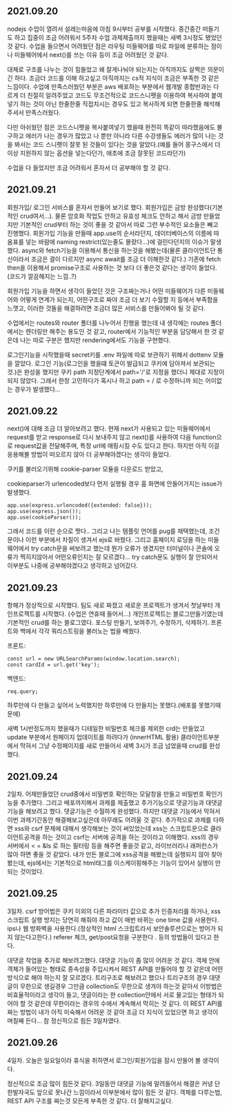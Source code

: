 ## 2021.09.20
nodejs 수업이 열려서 설레는마음에 아침 9시부터 공부를 시작했다. 중간중간 떠들기도 하고 집중이 조금 어려워서 5주차 수업 과제제출까지 했을때는 새벽 3시정도 됐었던것 같다. 
수업을 들으면서 어려웠던 점은 라우팅 미들웨어를 따로 파일에 분류하는 점이나 미들웨어에서 next()를 쓰는 이유 등이 조금 어려웠던 것 같다.

 대체로 구조를 나누는 것이 힘들었고 왜 잘게나눠야 되는지는 아직까지도 살짝은 의문이긴 하다.
조금더 코드를 이해 하고싶고 아직까지는 cs적 지식이 조금은 부족한 것 같은 느낌이다.
수업에 만족스러웠던 부분은 aws 배포하는 부분에서 웹개발 종합반과는 다르게 더 친절히 알려주었고 코드도 무조건적으로 코드스니펫을 이용하여 복사하여 붙여넣기 하는 것이 아닌 한줄한줄 직접치시는 경우도 있고 복사하게 되면 한줄한줄 해석해주셔서 만족스러웠다.

 다만 아쉬웠던 점은 코드스니펫을 복사붙여넣기 했을때 완전히 똑같이 따라했음에도 불구하고 에러가 나는 경우가 많았고 나 뿐만 아니라 다른 수강생들도 에러가 많이 나는 것을 봐서는 코드 스니펫이 잘못 된 것들이 있다는 것을 알았다.(예를 들어 몽구스에서 더이상 지원하지 않는 옵션을 넣는다던가, 애초에 조금 잘못된 코드라던가)

수업을 다 들었지만 조금 어려워서 혼자서 더 공부해야 할 것 같다.

## 2021.09.21
회원가입/ 로그인 서비스를 혼자서 만들어 보기로 했다.
회원가입은 금방 완성했다(기본적인 crud여서...). 물론 암호화 작업도 안하고 유효성 체크도 안하고 해서 금방 만들었지만 기본적인 crud부터 하는 것이 좋을 것 같아서 따로 그런 부수적인 요소들은 빼고 진행했다.
회원가입 기능을 만들때 app.use의 순서라던지, 데이터베이스의 이름에 따옴표를 넣는 바람에 naming restrict(있는줄도 몰랐다...)에 걸린다던지의 이슈가 말생했다.
async와 fetch기능을 이용해서 통신을 하는것을 해봤는데(물론 클라이언트단 통신이라서 조금은 결이 다르지만 async await를 조금 더 이해한것 같다.) 기존에 fetch then을 이용해서 promise구조로 사용하는 것 보다 더 좋은것 같다는 생각이 들었다.(코드가 깔끔해지는 느낌..?)

회원가입 기능을 하면서 생각이 들었던 것은 구조짜는거나 어떤 미들웨어가 다른 미들웨어와 어떻게 연계가 되는지, 어떤구조로 짜야 조금 더 보기 수월할 지 등에서 부족함을 느꼇고, 이러한 것들을 해결하려면 조금더 많은 서비스를 만들어봐야 될 것 같다.

수업에서는 routes와 router 폴더를 나누어서 진행을 했는데 내 생각에는 routes 폴더에서는 렌더링만 해주는 용도인 것 같고, router에서 기능적인 부분을 담당해서 한 것 같은데 나는 따로 구분은 했지만 rendering에서도 기능을 구현했다.

로그인기능을 시작했을때 secret키를 .env 파일에 따로 보관하기 위해서 dottenv 모듈을 깔았다.
로그인 기능(로그인을 했을떄 토큰이 발급되고 쿠키에 담아져서 보관되는 것.)은 완성을 했지만 쿠키 path 지정단계에서 path='/'로 지정을 했더니 제대로 지정이 되지 않았다. 그래서 한창 고민하다가 혹시나 하고 path = / 로 수정하니까 되는 어이없는 경우가 발생했다...

## 2021.09.22
next()에 대해 조금 더 알아보려고 했다.
현재 next가 사용되고 있는 미들웨어에서 request를 받고 response로 다시 보내주지 않고 next()를 사용하여 다음 function으로 request값을 전달해주며, 특정 url에 매핑시킬 수도 있다고 한다. 하지만 아직 이걸 응용해볼 방법이 떠오르지 않아 더 공부해야겠다는 생각이 들었다.

쿠키를 불러오기위해 cookie-parser 모듈을 다운로드 받았고,

cookieparser가 urlencoded보다 먼저 실행될 경우 홈 화면에 안들어가지는 issue가 발생했다.
```
app.use(express.urlencoded({extended: false}));
app.use(express.json());
app.use(cookieParser());
```
그래서 코드를 이런 순으로 짯다..
그리고 나는 템플릿 언어를 pug를 채택했는데, 조건문이나 이런 부분에서 차질이 생겨서 ejs로 바꿨다.
그리고 홈페이지 로딩을 하는 미들웨어에서 try catch문을 써보려고 했는데 뭔가 오류가 생겼지만 터미널이나 콘솔에 오류가 찍히지않아서 어떤오류인지는 잘 모르겠다... try catch문도 실행이 잘 안되어서 이부분도 나중에 공부해야겠다고 생각하고 넘어갔다.

## 2021.09.23
항해가 정상적으로 시작했다.
팀도 새로 짜졌고 새로운 프로젝트가 생겨서 첫날부터 개인프로젝트를 시작했다. (수업은 연휴때 들어서...)
개인프로젝트는 블로그만들기였는데 기본적인 crud를 하는 블로그였다. 포스팅 만들기, 보여주기, 수정하기, 삭제하기.
프론트와 백에서 각각 쿼리스트링을 불러노는 법을 배웠다.


프론트:
```
const url = new URLSearchParams(window.location.search);
const cardId = url.get('key');
```
백엔드:
```
req.query;
```

하루만에 다 만들고 싶어서 노력했지만 하루만에 다 만들지는 못했다.(배포를 못했기때문에)

새벽 1시반정도까지 했을때가 디테일한 비밀번호 체크를 제외한 crd는 만들었고 update 부분에서 원페이지 업데이트를 하려다가 (innerHTML 활용) 클라이언트부분에서 막혀서 그냥 수정페이지를 새로 만들어서 새벽 3시가 조금 넘었을때 crud를 완성했다.

## 2021.09.24
2일차.
어제만들었던 crud중에서 비밀번호 확인하는 모달창을 만들고 비밀번호 확인기능을 추가했다. 그리고 배포까지해서 과제를 제출했고 추가기능으로 댓글기능과 대댓글기능을 해보려고 했다.
댓글기능은 수월하게 완성했다. 하지만 대댓글 기능에서 막혀서 이번 과제기간동안 해결해보고싶은데 아무래도 어려울 것 같다. 추가적으로 과제를 다하면 xss와 csrf 문제에 대해서 생각해보는 것이 써있었는데 xss는 스크립트문으로 클라이언트공격을 하는 것이고 csrf는 서버에 공격을 하는 것이라고 이해했다. xss의 경우 서버에서 < = &ls 로 하는 필터링 등을 해주면 좋을것 같고, 라이브러리나 래퍼런스가 많아 하면 좋을 것 같았다. 
내가 만든 블로그에 xss공격을 해봤는데 실행되지 않아 찾아봤는데, ejs에서는 기본적으로 html태그를 이스케이핑해주는 기능이 있어서 실행이 안되는 것이었다.

## 2021.09.25
3일차.
csrf 방어법은 쿠키 이외의 다른 파라미터 값으로 추가 인증처리를 하거나,
xss스크립트 실행 방지는 당연히 해줘야 하고 값이 매번 바뀌는 one time 값을 사용한다.
ips나 웹 방화벽을 사용한다.(정상적인 html 스크립트라서 보안솔루션으로는 방어가 되지 않는다고한다.)
referer 체크,
get/post요청을 구분한다 .
등의 방법들이 있다고 한다.

대댓글 작업을 추가로 해보려고했다.
대댓글 기능이 좀 많이 어려운 것 같다. 객체 안에 객체가 들어있는 형태로 종속성을 주입시켜서 REST API를 만들어야 할 것 같은데 어떤방식으로 해야 하는지 잘 모르겠다.
트리구조로 해보려고 했으나 트리구조의 경우 대댓글이 무한으로 생길경우 그만큼 collection도 무한으로 생겨야 하는것 같아서 이방법은 비효율적이라고 생각이 들고, 댓글이라는 한 collection안에서 서로 물고있는 형태가 되어야 할 것 같은데 무한이라는 경우의 수에서 계속해서 막히는 것 같다. 이 REST API를 짜는 방법이 내가 아직 미숙해서 어려운 것 같아 조금 더 지식이 있었으면 하고 생각이 며칠째 든다... 참 정신적으로 힘든 3일차였다.

## 2021.09.26
4일차.
오늘은 일요일이라 휴식을 취하면서 로그인/회원가입을 잠시 만들어 볼 생각이다.

정신적으로 조금 많이 힘든것 같다. 3일동안 대댓글 기능에 말려들어서 해결은 커녕 단 한발자국도 앞으로 못나간 느낌이라서 이부분에서 많이 힘든 것 같다. 객체를 다루는법, REST API 구조를 짜는것 모든게 부족한 것 같다. 더 잘해지고싶다.